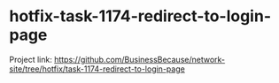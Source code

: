 # hotfix-task-1174-redirect-to-login-page
Project link: https://github.com/BusinessBecause/network-site/tree/hotfix/task-1174-redirect-to-login-page
